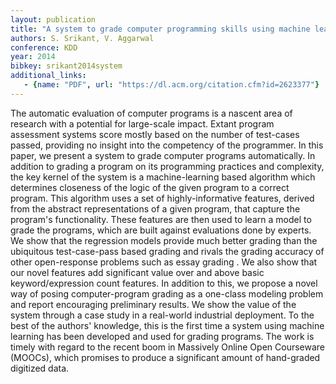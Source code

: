 ```yaml
---
layout: publication
title: "A system to grade computer programming skills using machine learning"
authors: S. Srikant, V. Aggarwal
conference: KDD
year: 2014
bibkey: srikant2014system
additional_links:
   - {name: "PDF", url: "https://dl.acm.org/citation.cfm?id=2623377"}
---
```

The automatic evaluation of computer programs is a nascent area of research with a potential for large-scale impact. Extant program assessment systems score mostly based on the number of test-cases passed, providing no insight into the competency of the programmer. In this paper, we present a system to grade computer programs automatically. In addition to grading a program on its programming practices and complexity, the key kernel of the system is a machine-learning based algorithm which determines closeness of the logic of the given program to a correct program. This algorithm uses a set of highly-informative features, derived from the abstract representations of a given program, that capture the program's functionality. These features are then used to learn a model to grade the programs, which are built against evaluations done by experts. We show that the regression models provide much better grading than the ubiquitous test-case-pass based grading and rivals the grading accuracy of other open-response problems such as essay grading . We also show that our novel features add significant value over and above basic keyword/expression count features. In addition to this, we propose a novel way of posing computer-program grading as a one-class modeling problem and report encouraging preliminary results. We show the value of the system through a case study in a real-world industrial deployment. To the best of the authors' knowledge, this is the first time a system using machine learning has been developed and used for grading programs. The work is timely with regard to the recent boom in Massively Online Open Courseware (MOOCs), which promises to produce a significant amount of hand-graded digitized data.
